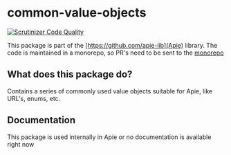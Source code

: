 # common-value-objects

[![Scrutinizer Code Quality](https://scrutinizer-ci.com/g/apie-lib/common-value-objects/badges/quality-score.png?b=main)](https://scrutinizer-ci.com/g/apie-lib/common-value-objects/?branch=main)

This package is part of the [https://github.com/apie-lib](Apie) library.
The code is maintained in a monorepo, so PR's need to be sent to the [monorepo](https://github.com/apie-lib/apie-lib-monorepo/pulls)

## What does this package do?
Contains a series of commonly used value objects suitable for Apie, like URL's, enums, etc.

## Documentation
This package is used internally in Apie or no documentation is available right now

